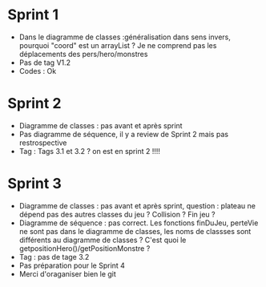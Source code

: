 # Sprint 1
- Dans le diagramme de classes :généralisation dans sens invers, pourquoi "coord" est un arrayList ? Je ne comprend pas les déplacements des pers/hero/monstres
- Pas de tag V1.2
- Codes : Ok

# Sprint 2
- Diagramme de classes : pas avant et après sprint
- Pas diagramme de séquence, il y a review de Sprint 2 mais pas restrospective
- Tag : Tags 3.1 et 3.2 ? on est en sprint 2 !!!!

# Sprint 3
- Diagramme de classes : pas avant et après sprint, question : plateau ne dépend pas des autres classes du jeu ? Collision ? Fin jeu ? 
- Diagramme de séquence : pas correct. Les fonctions finDuJeu, perteVie ne sont pas dans le diagramme de classes, les noms de classses sont différents au diagramme de classes ? C'est quoi le getpositionHero()/getPositionMonstre ?
- Tag : pas de tage 3.2
- Pas préparation pour le Sprint 4
- Merci d'oraganiser bien le git


